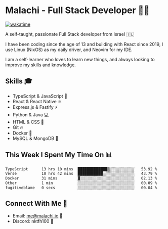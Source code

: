 # Malachi - Full Stack Developer 🚀🔥
[![wakatime](https://wakatime.com/badge/user/112ec769-e669-4b78-a46f-cf4343930741.svg)](https://wakatime.com/@112ec769-e669-4b78-a46f-cf4343930741)

A self-taught, passionate Full Stack developer from Israel 🇮🇱

I have been coding since the age of 13 and building with React since 2019, I use Linux (NixOS) as my daily driver, and Neovim for my IDE.

I am a self-learner who loves to learn new things, and always looking to improve my skills and knowledge.

## Skills 🎓
- TypeScript & JavaScript 💎
- React & React Native ⚛️
- Express.js & Fastify ⚡️
- Python & Java 💻
- HTML & CSS 🎨
- Git 🔥
- Docker 🐳
- MySQL & MongoDB 💾

## This Week I Spent My Time On 📊
<!--START_SECTION:waka-->

```txt
TypeScript      13 hrs 10 mins  █████████████▒░░░░░░░░░░░   53.92 %
Verse           10 hrs 42 mins  ███████████░░░░░░░░░░░░░░   43.79 %
Docker          31 mins         ▓░░░░░░░░░░░░░░░░░░░░░░░░   02.13 %
Other           1 min           ░░░░░░░░░░░░░░░░░░░░░░░░░   00.09 %
fugitiveblame   0 secs          ░░░░░░░░░░░░░░░░░░░░░░░░░   00.04 %
```

<!--END_SECTION:waka-->


## Connect With Me 📱
- Email: me@malachi.io 📧
- Discord: nktfh100 👾

